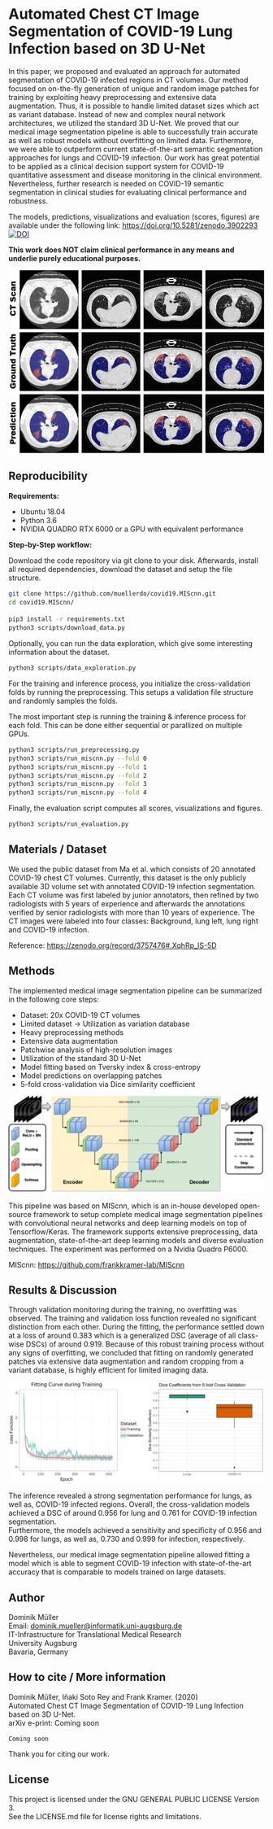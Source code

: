 # Automated Chest CT Image Segmentation of COVID-19 Lung Infection based on 3D U-Net

In this paper, we proposed and evaluated an approach for automated segmentation of COVID-19 infected regions in CT volumes. Our method focused on on-the-fly generation of unique and random image patches for training by exploiting heavy preprocessing and extensive data augmentation. Thus, it is possible to handle limited dataset sizes which act as variant database. Instead of new and complex neural network architectures, we utilized the standard 3D U-Net. We proved that our medical image segmentation pipeline is able to successfully train accurate as well as robust models without overfitting on limited data.
Furthermore, we were able to outperform current state-of-the-art semantic segmentation approaches for lungs and COVID-19 infection. Our work has great potential to be applied as a clinical decision support system for COVID-19 quantitative assessment and disease monitoring in the clinical environment. Nevertheless, further research is needed on COVID-19 semantic segmentation in clinical studies for evaluating clinical performance and robustness.

The models, predictions, visualizations and evaluation (scores, figures) are available under the following link: https://doi.org/10.5281/zenodo.3902293   
[![DOI](https://zenodo.org/badge/DOI/10.5281/zenodo.3902293.svg)](https://doi.org/10.5281/zenodo.3902293)

**This work does NOT claim clinical performance in any means and underlie purely educational purposes.**

![segmentation](docs/pdVSgt.png)

## Reproducibility

**Requirements:**
- Ubuntu 18.04
- Python 3.6
- NVIDIA QUADRO RTX 6000 or a GPU with equivalent performance

**Step-by-Step workflow:**

Download the code repository via git clone to your disk. Afterwards, install all required dependencies, download the dataset and setup the file structure.

```sh
git clone https://github.com/muellerdo/covid19.MIScnn.git
cd covid19.MIScnn/

pip3 install -r requirements.txt
python3 scripts/download_data.py
```

Optionally, you can run the data exploration, which give some interesting information about the dataset.

```sh
python3 scripts/data_exploration.py
```

For the training and inference process, you initialize the cross-validation folds by running the preprocessing. This setups a validation file structure and randomly samples the folds.

The most important step is running the training & inference process for each fold. This can be done either sequential or parallized on multiple GPUs.

```sh
python3 scripts/run_preprocessing.py
python3 scripts/run_miscnn.py --fold 0
python3 scripts/run_miscnn.py --fold 1
python3 scripts/run_miscnn.py --fold 2
python3 scripts/run_miscnn.py --fold 3
python3 scripts/run_miscnn.py --fold 4
```

Finally, the evaluation script computes all scores, visualizations and figures.

```sh
python3 scripts/run_evaluation.py
```

## Materials / Dataset

We used the public dataset from Ma et al. which consists of 20 annotated COVID-19 chest CT volumes⁠. Currently, this dataset is the only publicly available 3D volume set with annotated COVID-19 infection segmentation⁠. Each CT volume was first labeled by junior annotators, then refined by two radiologists with 5 years of experience and afterwards the annotations verified by senior radiologists with more than 10 years of experience⁠. The CT images were labeled into four classes: Background, lung left, lung right and COVID-19 infection.

Reference: https://zenodo.org/record/3757476#.XqhRp_lS-5D

## Methods

The implemented medical image segmentation pipeline can be summarized in the following core steps:
- Dataset: 20x COVID-19 CT volumes
- Limited dataset → Utilization as variation database
- Heavy preprocessing methods
- Extensive data augmentation
- Patchwise analysis of high-resolution images
- Utilization of the standard 3D U-Net
- Model fitting based on Tversky index & cross-entropy
- Model predictions on overlapping patches
- 5-fold cross-validation via Dice similarity coefficient

![architecture](docs/COVID19_MISCNN.architecture.png)

This pipeline was based on MIScnn⁠, which is an in-house developed open-source framework to setup complete medical image segmentation pipelines with convolutional neural networks and deep learning models on top of Tensorflow/Keras⁠. The framework supports extensive preprocessing, data augmentation, state-of-the-art deep learning models and diverse evaluation techniques. The experiment was performed on a Nvidia Quadro P6000.

MIScnn: https://github.com/frankkramer-lab/MIScnn

## Results & Discussion

Through validation monitoring during the training,
no overfitting was observed. The training and validation
loss function revealed no significant distinction from each
other. During the fitting, the
performance settled down at a loss of around 0.383 which is
a generalized DSC (average of all class-wise DSCs) of
around 0.919. Because of this robust training process
without any signs of overfitting, we concluded that fitting
on randomly generated patches via extensive data
augmentation and random cropping from a variant database,
is highly efficient for limited imaging data.

![fitting_and_boxplot](docs/fitting_and_boxplot.png)

The inference revealed a strong segmentation performance for lungs, as well as, COVID-19 infected regions. Overall, the
cross-validation models achieved a DSC of around 0.956 for lung and 0.761 for COVID-19 infection segmentation.  
Furthermore, the models achieved a sensitivity and
specificity of 0.956 and 0.998 for lungs, as well as, 0.730
and 0.999 for infection, respectively.

Nevertheless, our medical image
segmentation pipeline allowed fitting a model which is able
to segment COVID-19 infection with state-of-the-art
accuracy that is comparable to models trained on large
datasets.

## Author

Dominik Müller  
Email: dominik.mueller@informatik.uni-augsburg.de  
IT-Infrastructure for Translational Medical Research  
University Augsburg  
Bavaria, Germany

## How to cite / More information

Dominik Müller, Iñaki Soto Rey and Frank Kramer. (2020)  
Automated Chest CT Image Segmentation of COVID-19 Lung Infection based on 3D U-Net.  
arXiv e-print: Coming soon

```
Coming soon
```

Thank you for citing our work.

## License

This project is licensed under the GNU GENERAL PUBLIC LICENSE Version 3.  
See the LICENSE.md file for license rights and limitations.

